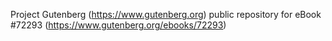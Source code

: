 Project Gutenberg (https://www.gutenberg.org) public repository
for eBook #72293 (https://www.gutenberg.org/ebooks/72293)
